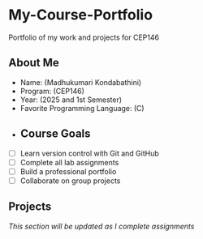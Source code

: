 # My-Course-Portfolio
Portfolio of my work and  projects for CEP146
## About Me
- Name: (Madhukumari Kondabathini)
- Program: (CEP146)
- Year: (2025 and 1st Semester)
- Favorite Programming Language: (C)
- ## Course Goals
- [ ] Learn version control with Git and GitHub
- [ ] Complete all lab assignments
- [ ] Build a professional portfolio
- [ ] Collaborate on group projects
 ## Projects
*This section will be updated as I complete assignments*
 
